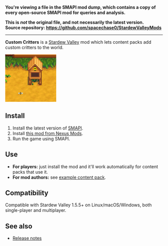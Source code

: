 **You're viewing a file in the SMAPI mod dump, which contains a copy of every open-source SMAPI mod
for queries and analysis.**

**This is _not_ the original file, and not necessarily the latest version.**  
**Source repository: https://github.com/spacechase0/StardewValleyMods**

----

**Custom Critters** is a [Stardew Valley](http://stardewvalley.net/) mod which lets content packs
add custom critters to the world.

![](screenshot.png)

## Install
1. Install the latest version of [SMAPI](https://smapi.io).
2. Install [this mod from Nexus Mods](http://www.nexusmods.com/stardewvalley/mods/1255).
3. Run the game using SMAPI.

## Use
* **For players:** just install the mod and it'll work automatically for content packs that use it.
* **For mod authors:** see [example content pack](https://www.nexusmods.com/stardewvalley/mods/1259).

## Compatibility
Compatible with Stardew Valley 1.5.5+ on Linux/macOS/Windows, both single-player and multiplayer.

## See also
* [Release notes](release-notes.md)
